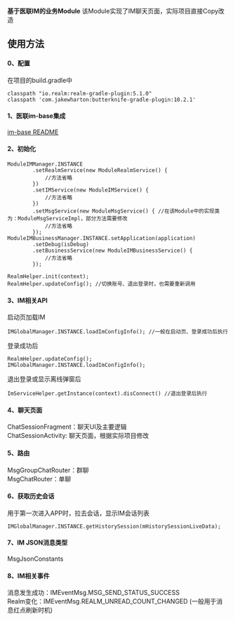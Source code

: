 **基于医联IM的业务Module**
该Module实现了IM聊天页面，实际项目直接Copy改造

## 使用方法
#### 0、配置
在项目的build.gradle中
```
classpath "io.realm:realm-gradle-plugin:5.1.0"
classpath 'com.jakewharton:butterknife-gradle-plugin:10.2.1'
```
#### 1、医联im-base集成
[im-base README](../LibIMBase/README.md)

#### 2、初始化
```
ModuleIMManager.INSTANCE
        .setRealmService(new ModuleRealmService() {
            //方法省略
        })
        .setIMService(new ModuleIMService() {
            //方法省略
        })
        .setMsgService(new ModuleMsgService() { //在该Module中的实现类为：ModuleMsgServiceImpl，部分方法需要修改
            //方法省略
        });
ModuleIMBusinessManager.INSTANCE.setApplication(application)
        .setDebug(isDebug)
        .setBusinessService(new ModuleIMBusinessService() {
            //方法省略
        });

RealmHelper.init(context);
RealmHelper.updateConfig(); //切换账号、退出登录时，也需要重新调用
```

#### 3、IM相关API
启动页加载IM
```
IMGlobalManager.INSTANCE.loadImConfigInfo(); //一般在启动页、登录成功后执行
```
登录成功后
```
RealmHelper.updateConfig(); 
IMGlobalManager.INSTANCE.loadImConfigInfo();
```
退出登录或显示离线弹窗后
```
ImServiceHelper.getInstance(context).disConnect() //退出登录后执行
```

#### 4、聊天页面
ChatSessionFragment：聊天UI及主要逻辑<br/>
ChatSessionActivity: 聊天页面，根据实际项目修改

#### 5、路由
MsgGroupChatRouter：群聊<br/>
MsgChatRouter：单聊

#### 6、获取历史会话
用于第一次进入APP时，拉去会话，显示IM会话列表
```
IMGlobalManager.INSTANCE.getHistorySession(mHistorySessionLiveData);
```

#### 7、IM JSON消息类型
MsgJsonConstants

#### 8、IM相关事件
消息发生成功：IMEventMsg.MSG_SEND_STATUS_SUCCESS<br/>
Realm变化：IMEventMsg.REALM_UNREAD_COUNT_CHANGED (一般用于消息红点刷新时机)
